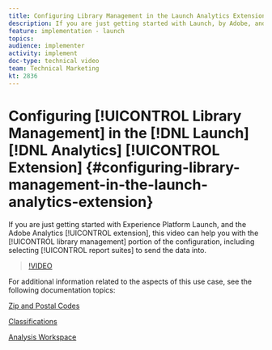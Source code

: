 ```yaml
---
title: Configuring Library Management in the Launch Analytics Extension
description: If you are just getting started with Launch, by Adobe, and the Adobe Analytics extension, this video can help you with the library management portion of the configuration, including selecting report suites to send the data into.
feature: implementation - launch
topics: 
audience: implementer
activity: implement
doc-type: technical video
team: Technical Marketing
kt: 2836
---
```


# Configuring [!UICONTROL Library Management] in the [!DNL Launch] [!DNL Analytics] [!UICONTROL Extension] {#configuring-library-management-in-the-launch-analytics-extension}

If you are just getting started with Experience Platform Launch, and the Adobe Analytics [!UICONTROL extension], this video can help you with the [!UICONTROL library management] portion of the configuration, including selecting [!UICONTROL report suites] to send the data into.

>[!VIDEO](https://video.tv.adobe.com/v/27092/?quality=12)

For additional information related to the aspects of this use case, see the following documentation topics:

[Zip and Postal Codes](https://docs.adobe.com/help/en/analytics/components/variables/dimensions-reports/reports-zip.html)

[Classifications](https://docs.adobe.com/content/help/en/analytics/components/classifications/c-classifications.html)

[Analysis Workspace](https://docs.adobe.com/content/help/en/analytics/analyze/analysis-workspace/analysis-workspace-features.html)
